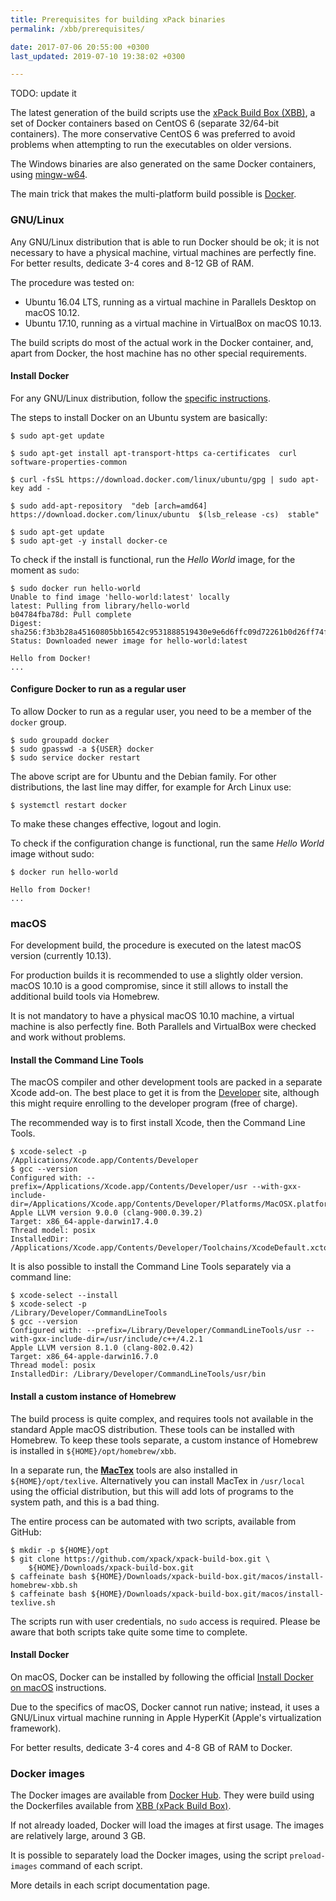 ```yaml
---
title: Prerequisites for building xPack binaries
permalink: /xbb/prerequisites/

date: 2017-07-06 20:55:00 +0300
last_updated: 2019-07-10 19:38:02 +0300

---
```


TODO: update it

The latest generation of the build scripts use the
[xPack Build Box (XBB)](https://github.com/xpack/xpack-build-box), a set
of Docker containers based on CentOS 6 (separate 32/64-bit containers).
The more conservative CentOS 6 was preferred to avoid problems when
attempting to run the executables on older versions.

The Windows binaries are also generated on the same Docker containers,
using [mingw-w64](http://mingw-w64.org).

The main trick that makes the multi-platform build possible is
[Docker](https://www.docker.com).


### GNU/Linux

Any GNU/Linux distribution that is able to run Docker should be ok; it
is not necessary to have a physical machine, virtual machines are
perfectly fine. For better results, dedicate 3-4 cores and 8-12 GB of RAM.

The procedure was tested on:

- Ubuntu 16.04 LTS, running as a virtual machine in Parallels Desktop on macOS 10.12.
- Ubuntu 17.10, running as a virtual machine in VirtualBox on macOS 10.13.

The build scripts do most of the actual work in the Docker container, and,
apart from Docker, the host machine has no other special requirements.

#### Install Docker

For any GNU/Linux distribution, follow the
[specific instructions](https://docs.docker.com/engine/installation/linux/docker-ce/ubuntu/#install-using-the-repository).

The steps to install Docker on an Ubuntu system are basically:

```console
$ sudo apt-get update

$ sudo apt-get install apt-transport-https ca-certificates  curl software-properties-common

$ curl -fsSL https://download.docker.com/linux/ubuntu/gpg | sudo apt-key add -

$ sudo add-apt-repository  "deb [arch=amd64] https://download.docker.com/linux/ubuntu  $(lsb_release -cs)  stable"

$ sudo apt-get update
$ sudo apt-get -y install docker-ce
```

To check if the install is functional, run the _Hello World_ image,
for the moment as `sudo`:

```console
$ sudo docker run hello-world
Unable to find image 'hello-world:latest' locally
latest: Pulling from library/hello-world
b04784fba78d: Pull complete
Digest: sha256:f3b3b28a45160805bb16542c9531888519430e9e6d6ffc09d72261b0d26ff74f
Status: Downloaded newer image for hello-world:latest

Hello from Docker!
...
```

#### Configure Docker to run as a regular user

To allow Docker to run as a regular user, you need to be a member of
the `docker` group.

```console
$ sudo groupadd docker
$ sudo gpasswd -a ${USER} docker
$ sudo service docker restart
```

The above script are for Ubuntu and the Debian family. For other
distributions, the last line may differ, for example for Arch Linux use:

```console
$ systemctl restart docker
```

To make these changes effective, logout and login.

To check if the configuration change is functional, run the same
_Hello World_ image without sudo:

```console
$ docker run hello-world

Hello from Docker!
...
```

### macOS

For development build, the procedure is executed on the latest macOS
version (currently 10.13).

For production builds it is recommended to use a slightly older version.
macOS 10.10 is a good compromise, since it still allows to install
the additional build tools via Homebrew.

It is not mandatory to have a physical macOS 10.10 machine, a virtual
machine is also perfectly fine. Both Parallels and VirtualBox were
checked and work without problems.

#### Install the Command Line Tools

The macOS compiler and other development tools are packed in a
separate Xcode add-on. The best place to get it is from the
[Developer](https://developer.apple.com/xcode/downloads/) site,
although this might require enrolling to the developer program
(free of charge).

The recommended way is to first install Xcode, then the Command Line Tools.

```console
$ xcode-select -p
/Applications/Xcode.app/Contents/Developer
$ gcc --version
Configured with: --prefix=/Applications/Xcode.app/Contents/Developer/usr --with-gxx-include-dir=/Applications/Xcode.app/Contents/Developer/Platforms/MacOSX.platform/Developer/SDKs/MacOSX10.13.sdk/usr/include/c++/4.2.1
Apple LLVM version 9.0.0 (clang-900.0.39.2)
Target: x86_64-apple-darwin17.4.0
Thread model: posix
InstalledDir: /Applications/Xcode.app/Contents/Developer/Toolchains/XcodeDefault.xctoolchain/usr/bin
```

It is also possible to install the Command Line Tools separately
via a command line:

```console
$ xcode-select --install
$ xcode-select -p
/Library/Developer/CommandLineTools
$ gcc --version
Configured with: --prefix=/Library/Developer/CommandLineTools/usr --with-gxx-include-dir=/usr/include/c++/4.2.1
Apple LLVM version 8.1.0 (clang-802.0.42)
Target: x86_64-apple-darwin16.7.0
Thread model: posix
InstalledDir: /Library/Developer/CommandLineTools/usr/bin
```

#### Install a custom instance of Homebrew

The build process is quite complex, and requires tools not available
in the standard Apple macOS distribution. These tools can be installed
with Homebrew. To keep these tools separate, a custom instance of
Homebrew is installed in `${HOME}/opt/homebrew/xbb`.

In a separate run, the **[MacTex](http://www.tug.org/mactex/)** tools
are also installed in `${HOME}/opt/texlive`. Alternatively you can
install MacTex in `/usr/local` using the official distribution, but
this will add lots of programs to the system path, and this is a bad
thing.

The entire process can be automated with two scripts, available from GitHub:

```console
$ mkdir -p ${HOME}/opt
$ git clone https://github.com/xpack/xpack-build-box.git \
    ${HOME}/Downloads/xpack-build-box.git
$ caffeinate bash ${HOME}/Downloads/xpack-build-box.git/macos/install-homebrew-xbb.sh
$ caffeinate bash ${HOME}/Downloads/xpack-build-box.git/macos/install-texlive.sh
```

The scripts run with user credentials, no `sudo` access is required.
Please be aware that both scripts take quite some time to complete.

#### Install Docker

On macOS, Docker can be installed by following the official
[Install Docker on macOS](https://docs.docker.com/docker-for-mac/install/)
instructions.

Due to the specifics of macOS, Docker cannot run native; instead,
it uses a GNU/Linux virtual machine running in Apple HyperKit
(Apple's virtualization framework).

For better results, dedicate 3-4 cores and 4-8 GB of RAM to Docker.

### Docker images

The Docker images are available from
[Docker Hub](https://hub.docker.com/u/ilegeul/). They were build using
the Dockerfiles available from
[XBB (xPack Build Box)](https://github.com/xpack/xpack-build-box/tree/master/centos).

If not already loaded, Docker will load the images at first usage.
The images are relatively large, around 3 GB.

It is possible to separately load the Docker images, using the
script `preload-images` command of each script.

More details in each script documentation page.
